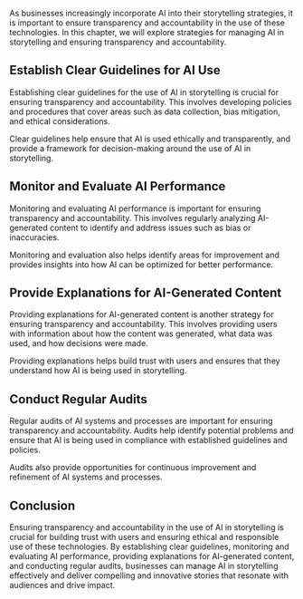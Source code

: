 
As businesses increasingly incorporate AI into their storytelling strategies, it is important to ensure transparency and accountability in the use of these technologies. In this chapter, we will explore strategies for managing AI in storytelling and ensuring transparency and accountability.

Establish Clear Guidelines for AI Use
-------------------------------------

Establishing clear guidelines for the use of AI in storytelling is crucial for ensuring transparency and accountability. This involves developing policies and procedures that cover areas such as data collection, bias mitigation, and ethical considerations.

Clear guidelines help ensure that AI is used ethically and transparently, and provide a framework for decision-making around the use of AI in storytelling.

Monitor and Evaluate AI Performance
-----------------------------------

Monitoring and evaluating AI performance is important for ensuring transparency and accountability. This involves regularly analyzing AI-generated content to identify and address issues such as bias or inaccuracies.

Monitoring and evaluation also helps identify areas for improvement and provides insights into how AI can be optimized for better performance.

Provide Explanations for AI-Generated Content
---------------------------------------------

Providing explanations for AI-generated content is another strategy for ensuring transparency and accountability. This involves providing users with information about how the content was generated, what data was used, and how decisions were made.

Providing explanations helps build trust with users and ensures that they understand how AI is being used in storytelling.

Conduct Regular Audits
----------------------

Regular audits of AI systems and processes are important for ensuring transparency and accountability. Audits help identify potential problems and ensure that AI is being used in compliance with established guidelines and policies.

Audits also provide opportunities for continuous improvement and refinement of AI systems and processes.

Conclusion
----------

Ensuring transparency and accountability in the use of AI in storytelling is crucial for building trust with users and ensuring ethical and responsible use of these technologies. By establishing clear guidelines, monitoring and evaluating AI performance, providing explanations for AI-generated content, and conducting regular audits, businesses can manage AI in storytelling effectively and deliver compelling and innovative stories that resonate with audiences and drive impact.
